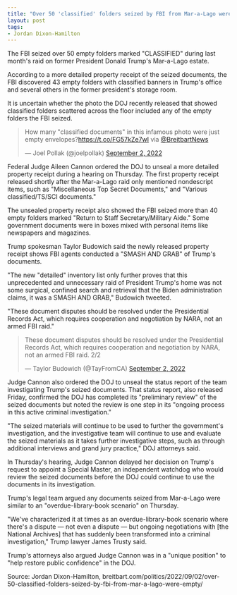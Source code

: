 ```yaml
---
title: "Over 50 'classified' folders seized by FBI from Mar-a-Lago were empty"
layout: post
tags:
- Jordan Dixon-Hamilton
---
```


The FBI seized over 50 empty folders marked "CLASSIFIED" during last month's raid on former President Donald Trump's Mar-a-Lago estate.

According to a more detailed property receipt of the seized documents, the FBI discovered 43 empty folders with classified banners in Trump's office and several others in the former president's storage room.

It is uncertain whether the photo the DOJ recently released that showed classified folders scattered across the floor included any of the empty folders the FBI seized.

<blockquote class="twitter-tweet"><p lang="en" dir="ltr">How many &quot;classified documents&quot; in this infamous photo were just empty envelopes?<a href="https://t.co/FG57kZe7wI">https://t.co/FG57kZe7wI</a> via <a href="https://twitter.com/BreitbartNews?ref_src=twsrc%5Etfw">@BreitbartNews</a></p>&mdash; Joel Pollak (@joelpollak) <a href="https://twitter.com/joelpollak/status/1565830863434104833?ref_src=twsrc%5Etfw">September 2, 2022</a></blockquote>

Federal Judge Aileen Cannon ordered the DOJ to unseal a more detailed property receipt during a hearing on Thursday. The first property receipt released shortly after the Mar-a-Lago raid only mentioned nondescript items, such as "Miscellaneous Top Secret Documents," and "Various classified/TS/SCI documents."

The unsealed property receipt also showed the FBI seized more than 40 empty folders marked "Return to Staff Secretary/Military Aide." Some government documents were in boxes mixed with personal items like newspapers and magazines.

Trump spokesman Taylor Budowich said the newly released property receipt shows FBI agents conducted a "SMASH AND GRAB" of Trump's documents.

"The new "detailed" inventory list only further proves that this unprecedented and unnecessary raid of President Trump's home was not some surgical, confined search and retrieval that the Biden administration claims, it was a SMASH AND GRAB," Budowich tweeted.

"These document disputes should be resolved under the Presidential Records Act, which requires cooperation and negotiation by NARA, not an armed FBI raid."

<blockquote class="twitter-tweet"><p lang="en" dir="ltr">These document disputes should be resolved under the Presidential Records Act, which requires cooperation and negotiation by NARA, not an armed FBI raid. 2/2</p>&mdash; Taylor Budowich (@TayFromCA) <a href="https://twitter.com/TayFromCA/status/1565734581436723201?ref_src=twsrc%5Etfw">September 2, 2022</a></blockquote> <script async src="https://platform.twitter.com/widgets.js" charset="utf-8"></script>

Judge Cannon also ordered the DOJ to unseal the status report of the team investigating Trump's seized documents. That status report, also released Friday, confirmed the DOJ has completed its "preliminary review" of the seized documents but noted the review is one step in its "ongoing process in this active criminal investigation."

"The seized materials will continue to be used to further the government's investigation, and the investigative team will continue to use and evaluate the seized materials as it takes further investigative steps, such as through additional interviews and grand jury practice," DOJ attorneys said.

In Thursday's hearing, Judge Cannon delayed her decision on Trump's request to appoint a Special Master, an independent watchdog who would review the seized documents before the DOJ could continue to use the documents in its investigation.

Trump's legal team argued any documents seized from Mar-a-Lago were similar to an "overdue-library-book scenario" on Thursday.

"We've characterized it at times as an overdue-library-book scenario where there's a dispute — not even a dispute — but ongoing negotiations with [the National Archives] that has suddenly been transformed into a criminal investigation," Trump lawyer James Trusty said.

Trump's attorneys also argued Judge Cannon was in a "unique position" to "help restore public confidence" in the DOJ.

Source: Jordan Dixon-Hamilton, breitbart.com/politics/2022/09/02/over-50-classified-folders-seized-by-fbi-from-mar-a-lago-were-empty/
